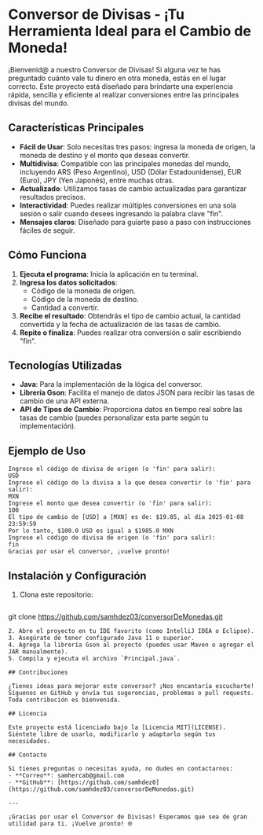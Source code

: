 # Conversor de Divisas - ¡Tu Herramienta Ideal para el Cambio de Moneda!

¡Bienvenid@ a nuestro Conversor de Divisas! Si alguna vez te has preguntado cuánto vale tu dinero en otra moneda, estás en el lugar correcto. Este proyecto está diseñado para brindarte una experiencia rápida, sencilla y eficiente al realizar conversiones entre las principales divisas del mundo.

## Características Principales

- **Fácil de Usar**: Solo necesitas tres pasos: ingresa la moneda de origen, la moneda de destino y el monto que deseas convertir.
- **Multidivisa**: Compatible con las principales monedas del mundo, incluyendo ARS (Peso Argentino), USD (Dólar Estadounidense), EUR (Euro), JPY (Yen Japonés), entre muchas otras.
- **Actualizado**: Utilizamos tasas de cambio actualizadas para garantizar resultados precisos.
- **Interactividad**: Puedes realizar múltiples conversiones en una sola sesión o salir cuando desees ingresando la palabra clave "fin".
- **Mensajes claros**: Diseñado para guiarte paso a paso con instrucciones fáciles de seguir.

## Cómo Funciona

1. **Ejecuta el programa**: Inicia la aplicación en tu terminal.
2. **Ingresa los datos solicitados**:
   - Código de la moneda de origen.
   - Código de la moneda de destino.
   - Cantidad a convertir.
3. **Recibe el resultado**: Obtendrás el tipo de cambio actual, la cantidad convertida y la fecha de actualización de las tasas de cambio.
4. **Repite o finaliza**: Puedes realizar otra conversión o salir escribiendo "fin".

## Tecnologías Utilizadas

- **Java**: Para la implementación de la lógica del conversor.
- **Librería Gson**: Facilita el manejo de datos JSON para recibir las tasas de cambio de una API externa.
- **API de Tipos de Cambio**: Proporciona datos en tiempo real sobre las tasas de cambio (puedes personalizar esta parte según tu implementación).

## Ejemplo de Uso

```
Ingrese el código de divisa de origen (o 'fin' para salir):
USD
Ingrese el código de la divisa a la que desea convertir (o 'fin' para salir):
MXN
Ingrese el monto que desea convertir (o 'fin' para salir):
100
El tipo de cambio de [USD] a [MXN] es de: $19.85, al día 2025-01-08 23:59:59
Por lo tanto, $100.0 USD es igual a $1985.0 MXN
Ingrese el código de divisa de origen (o 'fin' para salir):
fin
Gracias por usar el conversor, ¡vuelve pronto!
```

## Instalación y Configuración

1. Clona este repositorio:
   ```
git clone https://github.com/samhdez03/conversorDeMonedas.git
   ```
2. Abre el proyecto en tu IDE favorito (como IntelliJ IDEA o Eclipse).
3. Asegúrate de tener configurado Java 11 o superior.
4. Agrega la librería Gson al proyecto (puedes usar Maven o agregar el JAR manualmente).
5. Compila y ejecuta el archivo `Principal.java`.

## Contribuciones

¿Tienes ideas para mejorar este conversor? ¡Nos encantaría escucharte! Síguenos en GitHub y envía tus sugerencias, problemas o pull requests. Toda contribución es bienvenida.

## Licencia

Este proyecto está licenciado bajo la [Licencia MIT](LICENSE). Siéntete libre de usarlo, modificarlo y adaptarlo según tus necesidades.

## Contacto

Si tienes preguntas o necesitas ayuda, no dudes en contactarnos:
- **Correo**: samhercab@gmail.com
- **GitHub**: [https://github.com/samhdez0](https://github.com/samhdez03/conversorDeMonedas.git)

---

¡Gracias por usar el Conversor de Divisas! Esperamos que sea de gran utilidad para ti. ¡Vuelve pronto! 🌐



